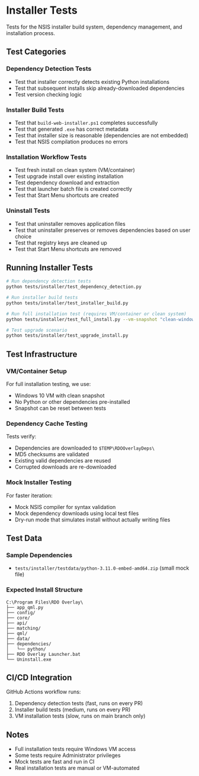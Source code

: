 # Installer Tests

Tests for the NSIS installer build system, dependency management, and installation process.

## Test Categories

### Dependency Detection Tests
- Test that installer correctly detects existing Python installations
- Test that subsequent installs skip already-downloaded dependencies
- Test version checking logic

### Installer Build Tests
- Test that `build-web-installer.ps1` completes successfully
- Test that generated `.exe` has correct metadata
- Test that installer size is reasonable (dependencies are not embedded)
- Test that NSIS compilation produces no errors

### Installation Workflow Tests
- Test fresh install on clean system (VM/container)
- Test upgrade install over existing installation
- Test dependency download and extraction
- Test that launcher batch file is created correctly
- Test that Start Menu shortcuts are created

### Uninstall Tests
- Test that uninstaller removes application files
- Test that uninstaller preserves or removes dependencies based on user choice
- Test that registry keys are cleaned up
- Test that Start Menu shortcuts are removed

## Running Installer Tests

```bash
# Run dependency detection tests
python tests/installer/test_dependency_detection.py

# Run installer build tests
python tests/installer/test_installer_build.py

# Run full installation test (requires VM/container or clean system)
python tests/installer/test_full_install.py --vm-snapshot "clean-windows-10"

# Test upgrade scenario
python tests/installer/test_upgrade_install.py
```

## Test Infrastructure

### VM/Container Setup
For full installation testing, we use:
- Windows 10 VM with clean snapshot
- No Python or other dependencies pre-installed
- Snapshot can be reset between tests

### Dependency Cache Testing
Tests verify:
- Dependencies are downloaded to `$TEMP\RDOOverlayDeps\`
- MD5 checksums are validated
- Existing valid dependencies are reused
- Corrupted downloads are re-downloaded

### Mock Installer Testing
For faster iteration:
- Mock NSIS compiler for syntax validation
- Mock dependency downloads using local test files
- Dry-run mode that simulates install without actually writing files

## Test Data

### Sample Dependencies
- `tests/installer/testdata/python-3.11.0-embed-amd64.zip` (small mock file)

### Expected Install Structure
```
C:\Program Files\RDO Overlay\
├── app_qml.py
├── config/
├── core/
├── api/
├── matching/
├── qml/
├── data/
├── dependencies/
│   └── python/
├── RDO Overlay Launcher.bat
└── Uninstall.exe
```

## CI/CD Integration

GitHub Actions workflow runs:
1. Dependency detection tests (fast, runs on every PR)
2. Installer build tests (medium, runs on every PR)
3. VM installation tests (slow, runs on main branch only)

## Notes

- Full installation tests require Windows VM access
- Some tests require Administrator privileges
- Mock tests are fast and run in CI
- Real installation tests are manual or VM-automated
